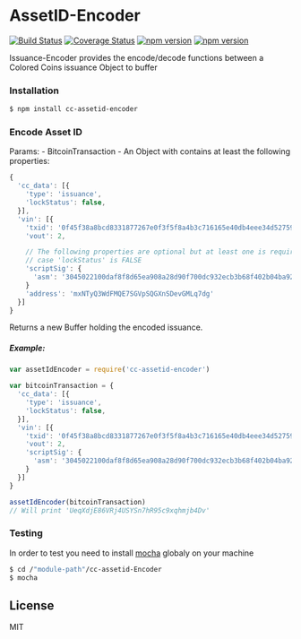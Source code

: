 # AssetID-Encoder
[![Build Status](https://travis-ci.org/Colored-Coins/AssetId.svg?branch=master)](https://travis-ci.org/Colored-Coins/AssetId) [![Coverage Status](https://coveralls.io/repos/Colored-Coins/AssetId/badge.svg?branch=master)](https://coveralls.io/r/Colored-Coins/AssetId?branch=master) [![npm version](https://badge.fury.io/js/cc-assetid-encoder.svg)](http://badge.fury.io/js/cc-assetid-encoder) [![npm version](http://slack.coloredcoins.org/badge.svg)](http://slack.coloredcoins.org)

Issuance-Encoder provides the encode/decode functions between a Colored Coins issuance Object to buffer

### Installation

```sh
$ npm install cc-assetid-encoder
```


### Encode Asset ID

Params:
    - BitcoinTransaction - An Object with contains at least the following properties:

```js
{
  'cc_data': [{
    'type': 'issuance',
    'lockStatus': false,
  }],
  'vin': [{
    'txid': '0f45f38a8bcd8331877267e0f3f5f8a4b3c716165e40db4eee34d52759ad954f',
    'vout': 2,

    // The following properties are optional but at least one is required in
    // case 'lockStatus' is FALSE
    'scriptSig': {
      'asm': '3045022100daf8f8d65ea908a28d90f700dc932ecb3b68f402b04ba92f987e8abd7080fcad02205ce81b698b8013b86813c9edafc9e79997610626c9dd1bfb49f60abee9daa43801 029b622e5f0f87f2be9f23c4d82f818a73e258a11c26f01f73c8b595042507a574',
    }
    'address': 'mxNTyQ3WdFMQE7SGVpSQGXnSDevGMLq7dg'
  }]
}


```

Returns a new Buffer holding the encoded issuance.

##### Example:

```js
var assetIdEncoder = require('cc-assetid-encoder')

var bitcoinTransaction = {
  'cc_data': [{
    'type': 'issuance',
    'lockStatus': false,
  }],
  'vin': [{
    'txid': '0f45f38a8bcd8331877267e0f3f5f8a4b3c716165e40db4eee34d52759ad954f',
    'vout': 2,
    'scriptSig': {
      'asm': '3045022100daf8f8d65ea908a28d90f700dc932ecb3b68f402b04ba92f987e8abd7080fcad02205ce81b698b8013b86813c9edafc9e79997610626c9dd1bfb49f60abee9daa43801 029b622e5f0f87f2be9f23c4d82f818a73e258a11c26f01f73c8b595042507a574',
    }
  }]
}

assetIdEncoder(bitcoinTransaction)
// Will print 'UeqXdjE86VRj4USYSn7hR95c9xqhmjb4Dv'

```


### Testing

In order to test you need to install [mocha] globaly on your machine

```sh
$ cd /"module-path"/cc-assetid-Encoder
$ mocha
```


License
----

MIT

[mocha]:https://www.npmjs.com/package/mocha